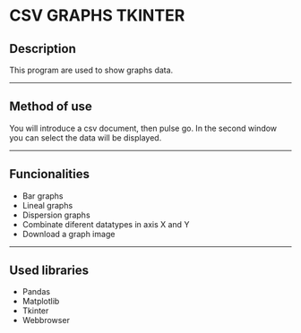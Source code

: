 # CSV GRAPHS TKINTER

## Description

This program are used to show graphs data.

---

## Method of use

You will introduce a csv document, then pulse go. In the second window you can select the data will be displayed.

---

## Funcionalities

- Bar graphs
- Lineal graphs
- Dispersion graphs
- Combinate diferent datatypes in axis X and Y
- Download a graph image

---

## Used libraries

- Pandas
- Matplotlib
- Tkinter
- Webbrowser
